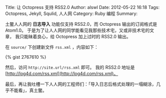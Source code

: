Title: 让 Octopress 支持 RSS2.0
Author: alswl
Date: 2012-05-22 16:18
Tags: Octopress, Jekyll, Squlid, 人人网
Category: Ruby 编程
Summary: 


土鳖人人网的 **日志导入** 功能仅支持 RSS2.0，而 Octopress 输出的订阅格式是 Atom1.0。
于是为了让人人网的同学能看见我那些技术宅，又或非技术宅的文章，
我只能昧着良心，给 Octopress 加上过时的 RSS2.0 输出。

在 `source/` 下创建新文件 `rss.xml` ，内容如下：

{% gist 2767610 %}

然后，访问 `http://site.url/rss.xml` 即可。
我的 RSS2.0 地址是 [http://log4d.com/rss.xml](http://log4d.com/rss.xml)。

最后，再让我吐槽一下人人网的工程师们：「导入日志后格式处理的一塌糊涂，几乎不能看」，真土鳖。